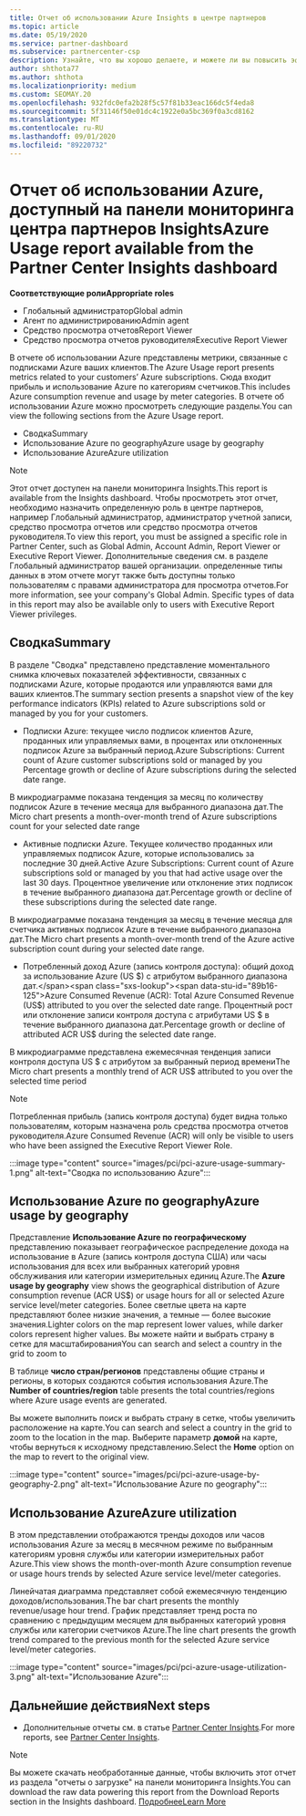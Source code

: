 ```yaml
---
title: Отчет об использовании Azure Insights в центре партнеров
ms.topic: article
ms.date: 05/19/2020
ms.service: partner-dashboard
ms.subservice: partnercenter-csp
description: Узнайте, что вы хорошо делаете, и можете ли вы повысить эффективность использования подписок Azure, которые вы продаете или управляете клиентами.
author: shthota77
ms.author: shthota
ms.localizationpriority: medium
ms.custom: SEOMAY.20
ms.openlocfilehash: 932fdc0efa2b28f5c57f81b33eac166dc5f4eda8
ms.sourcegitcommit: 5f31146f50e01dc4c1922e0a5bc369f0a3cd8162
ms.translationtype: MT
ms.contentlocale: ru-RU
ms.lasthandoff: 09/01/2020
ms.locfileid: "89220732"
---
```

# <a name="azure-usage-report-available-from-the-partner-center-insights-dashboard"></a><span data-ttu-id="89b16-103">Отчет об использовании Azure, доступный на панели мониторинга центра партнеров Insights</span><span class="sxs-lookup"><span data-stu-id="89b16-103">Azure Usage report available from the Partner Center Insights dashboard</span></span>

<span data-ttu-id="89b16-104">**Соответствующие роли**</span><span class="sxs-lookup"><span data-stu-id="89b16-104">**Appropriate roles**</span></span>
- <span data-ttu-id="89b16-105">Глобальный администратор</span><span class="sxs-lookup"><span data-stu-id="89b16-105">Global admin</span></span>
- <span data-ttu-id="89b16-106">Агент по администрированию</span><span class="sxs-lookup"><span data-stu-id="89b16-106">Admin agent</span></span>
- <span data-ttu-id="89b16-107">Средство просмотра отчетов</span><span class="sxs-lookup"><span data-stu-id="89b16-107">Report Viewer</span></span>
- <span data-ttu-id="89b16-108">Средство просмотра отчетов руководителя</span><span class="sxs-lookup"><span data-stu-id="89b16-108">Executive Report Viewer</span></span>

<span data-ttu-id="89b16-109">В отчете об использовании Azure представлены метрики, связанные с подписками Azure ваших клиентов.</span><span class="sxs-lookup"><span data-stu-id="89b16-109">The Azure Usage report presents metrics related to your customers’ Azure subscriptions.</span></span> <span data-ttu-id="89b16-110">Сюда входит прибыль и использование Azure по категориям счетчиков.</span><span class="sxs-lookup"><span data-stu-id="89b16-110">This includes Azure consumption revenue and usage by meter categories.</span></span> <span data-ttu-id="89b16-111">В отчете об использовании Azure можно просмотреть следующие разделы.</span><span class="sxs-lookup"><span data-stu-id="89b16-111">You can view the following sections from the Azure Usage report.</span></span>

- <span data-ttu-id="89b16-112">Сводка</span><span class="sxs-lookup"><span data-stu-id="89b16-112">Summary</span></span>
- <span data-ttu-id="89b16-113">Использование Azure по geography</span><span class="sxs-lookup"><span data-stu-id="89b16-113">Azure usage by geography</span></span>
- <span data-ttu-id="89b16-114">Использование Azure</span><span class="sxs-lookup"><span data-stu-id="89b16-114">Azure utilization</span></span>

 > [!NOTE]
 > <span data-ttu-id="89b16-115">Этот отчет доступен на панели мониторинга Insights.</span><span class="sxs-lookup"><span data-stu-id="89b16-115">This report is available from the Insights dashboard.</span></span> <span data-ttu-id="89b16-116">Чтобы просмотреть этот отчет, необходимо назначить определенную роль в центре партнеров, например Глобальный администратор, администратор учетной записи, средство просмотра отчетов или средство просмотра отчетов руководителя.</span><span class="sxs-lookup"><span data-stu-id="89b16-116">To view this report, you must be assigned a specific role in Partner Center, such as Global Admin, Account Admin, Report Viewer or Executive Report Viewer.</span></span> <span data-ttu-id="89b16-117">Дополнительные сведения см. в разделе Глобальный администратор вашей организации. определенные типы данных в этом отчете могут также быть доступны только пользователям с правами администратора для просмотра отчетов.</span><span class="sxs-lookup"><span data-stu-id="89b16-117">For more information, see your company's Global Admin. Specific types of data in this report may also be available only to users with Executive Report Viewer privileges.</span></span>

## <a name="summary"></a><span data-ttu-id="89b16-118">Сводка</span><span class="sxs-lookup"><span data-stu-id="89b16-118">Summary</span></span>

<span data-ttu-id="89b16-119">В разделе "Сводка" представлено представление моментального снимка ключевых показателей эффективности, связанных с подписками Azure, которые продаются или управляются вами для ваших клиентов.</span><span class="sxs-lookup"><span data-stu-id="89b16-119">The summary section presents a snapshot view of the key performance indicators (KPIs) related to Azure subscriptions sold or managed by you for your customers.</span></span>  

- <span data-ttu-id="89b16-120">Подписки Azure: текущее число подписок клиентов Azure, проданных или управляемых вами, в процентах или отклоненных подписок Azure за выбранный период.</span><span class="sxs-lookup"><span data-stu-id="89b16-120">Azure Subscriptions: Current count of Azure customer subscriptions sold or managed by you Percentage growth or decline of Azure subscriptions during the selected date range.</span></span>

<span data-ttu-id="89b16-121">В микродиаграмме показана тенденция за месяц по количеству подписок Azure в течение месяца для выбранного диапазона дат.</span><span class="sxs-lookup"><span data-stu-id="89b16-121">The Micro chart presents a month-over-month trend of Azure subscriptions count for your selected date range</span></span>
- <span data-ttu-id="89b16-122">Активные подписки Azure. Текущее количество проданных или управляемых подписок Azure, которые использовались за последние 30 дней.</span><span class="sxs-lookup"><span data-stu-id="89b16-122">Active Azure Subscriptions: Current count of Azure subscriptions sold or managed by you that had active usage over the last 30 days.</span></span>
<span data-ttu-id="89b16-123">Процентное увеличение или отклонение этих подписок в течение выбранного диапазона дат.</span><span class="sxs-lookup"><span data-stu-id="89b16-123">Percentage growth or decline of these subscriptions during the selected date range.</span></span>

<span data-ttu-id="89b16-124">В микродиаграмме показана тенденция за месяц в течение месяца для счетчика активных подписок Azure в течение выбранного диапазона дат.</span><span class="sxs-lookup"><span data-stu-id="89b16-124">The Micro chart presents a month-over-month trend of the Azure active subscription count during your selected date range.</span></span>

- <span data-ttu-id="89b16-125">Потребленный доход Azure (запись контроля доступа): общий доход за использование Azure (US $) с атрибутом выбранного диапазона дат.</span><span class="sxs-lookup"><span data-stu-id="89b16-125">Azure Consumed Revenue (ACR): Total Azure Consumed Revenue (US$) attributed to you over the selected date range.</span></span>
<span data-ttu-id="89b16-126">Процентный рост или отклонение записи контроля доступа с атрибутами US $ в течение выбранного диапазона дат.</span><span class="sxs-lookup"><span data-stu-id="89b16-126">Percentage growth or decline of attributed ACR US$ during the selected date range.</span></span> 

<span data-ttu-id="89b16-127">В микродиаграмме представлена ежемесячная тенденция записи контроля доступа US $ с атрибутом за выбранный период времени</span><span class="sxs-lookup"><span data-stu-id="89b16-127">The Micro chart presents a monthly trend of ACR US$ attributed to you over the selected time period</span></span>


> [!NOTE]
 > <span data-ttu-id="89b16-128">Потребленная прибыль (запись контроля доступа) будет видна только пользователям, которым назначена роль средства просмотра отчетов руководителя.</span><span class="sxs-lookup"><span data-stu-id="89b16-128">Azure Consumed Revenue (ACR) will only be visible to users who have been assigned the Executive Report Viewer Role.</span></span>

:::image type="content" source="images/pci/pci-azure-usage-summary-1.png" alt-text="Сводка по использованию Azure":::

## <a name="azure-usage-by-geography"></a><span data-ttu-id="89b16-130">Использование Azure по geography</span><span class="sxs-lookup"><span data-stu-id="89b16-130">Azure usage by geography</span></span>

<span data-ttu-id="89b16-131">Представление **Использование Azure по географическому** представлению показывает географическое распределение дохода на использование в Azure (запись контроля доступа США) или часы использования для всех или выбранных категорий уровня обслуживания или категории измерительных единиц Azure.</span><span class="sxs-lookup"><span data-stu-id="89b16-131">The **Azure usage by geography** view shows the geographical distribution of Azure consumption revenue (ACR US$) or usage hours for all or selected Azure service level/meter categories.</span></span> <span data-ttu-id="89b16-132">Более светлые цвета на карте представляют более низкие значения, а темные — более высокие значения.</span><span class="sxs-lookup"><span data-stu-id="89b16-132">Lighter colors on the map represent lower values, while darker colors represent higher values.</span></span> <span data-ttu-id="89b16-133">Вы можете найти и выбрать страну в сетке для масштабирования</span><span class="sxs-lookup"><span data-stu-id="89b16-133">You can search and select a country in the grid to zoom to</span></span> 

<span data-ttu-id="89b16-134">В таблице **число стран/регионов** представлены общие страны и регионы, в которых создаются события использования Azure.</span><span class="sxs-lookup"><span data-stu-id="89b16-134">The **Number of countries/region** table presents the total countries/regions where Azure usage events are generated.</span></span>

<span data-ttu-id="89b16-135">Вы можете выполнить поиск и выбрать страну в сетке, чтобы увеличить расположение на карте.</span><span class="sxs-lookup"><span data-stu-id="89b16-135">You can search and select a country in the grid to zoom to the location in the map.</span></span> <span data-ttu-id="89b16-136">Выберите параметр **домой** на карте, чтобы вернуться к исходному представлению.</span><span class="sxs-lookup"><span data-stu-id="89b16-136">Select the **Home** option on the map to revert to the original view.</span></span>

:::image type="content" source="images/pci/pci-azure-usage-by-geography-2.png" alt-text="Использование Azure по geography":::

## <a name="azure-utilization"></a><span data-ttu-id="89b16-138">Использование Azure</span><span class="sxs-lookup"><span data-stu-id="89b16-138">Azure utilization</span></span>

<span data-ttu-id="89b16-139">В этом представлении отображаются тренды доходов или часов использования Azure за месяц в месячном режиме по выбранным категориям уровня службы или категории измерительных работ Azure.</span><span class="sxs-lookup"><span data-stu-id="89b16-139">This view shows the month-over-month Azure consumption revenue or usage hours trends by selected Azure service level/meter categories.</span></span> 

<span data-ttu-id="89b16-140">Линейчатая диаграмма представляет собой ежемесячную тенденцию доходов/использования.</span><span class="sxs-lookup"><span data-stu-id="89b16-140">The bar chart presents the monthly revenue/usage hour trend.</span></span> <span data-ttu-id="89b16-141">График представляет тренд роста по сравнению с предыдущим месяцем для выбранных категорий уровня службы или категории счетчиков Azure.</span><span class="sxs-lookup"><span data-stu-id="89b16-141">The line chart presents the growth trend compared to the previous month for the selected Azure service level/meter categories.</span></span>

:::image type="content" source="images/pci/pci-azure-usage-utilization-3.png" alt-text="Использование Azure":::

## <a name="next-steps"></a><span data-ttu-id="89b16-143">Дальнейшие действия</span><span class="sxs-lookup"><span data-stu-id="89b16-143">Next steps</span></span>

- <span data-ttu-id="89b16-144">Дополнительные отчеты см. в статье [Partner Center Insights](partner-center-insights.md).</span><span class="sxs-lookup"><span data-stu-id="89b16-144">For more reports, see [Partner Center Insights](partner-center-insights.md).</span></span>

>[!NOTE] 
> <span data-ttu-id="89b16-145">Вы можете скачать необработанные данные, чтобы включить этот отчет из раздела "отчеты о загрузке" на панели мониторинга Insights.</span><span class="sxs-lookup"><span data-stu-id="89b16-145">You can download the raw data powering this report from the Download Reports section in the Insights dashboard.</span></span> [<span data-ttu-id="89b16-146">Подробнее</span><span class="sxs-lookup"><span data-stu-id="89b16-146">Learn More</span></span>](pci-download-reports.md) 
